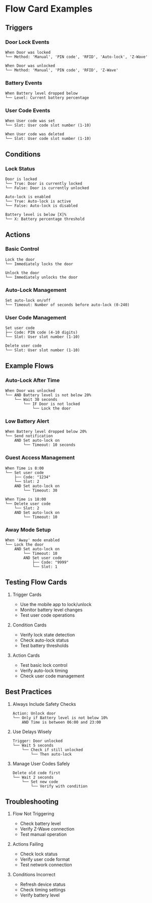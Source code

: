 # Flow Card Examples

## Triggers

### Door Lock Events
```plain
When Door was locked
└── Method: 'Manual', 'PIN code', 'RFID', 'Auto-lock', 'Z-Wave'

When Door was unlocked
└── Method: 'Manual', 'PIN code', 'RFID', 'Z-Wave'
```

### Battery Events
```plain
When Battery level dropped below
└── Level: Current battery percentage
```

### User Code Events
```plain
When User code was set
└── Slot: User code slot number (1-10)

When User code was deleted
└── Slot: User code slot number (1-10)
```

## Conditions

### Lock Status
```plain
Door is locked
└── True: Door is currently locked
└── False: Door is currently unlocked

Auto-lock is enabled
└── True: Auto-lock is active
└── False: Auto-lock is disabled

Battery level is below [X]%
└── X: Battery percentage threshold
```

## Actions

### Basic Control
```plain
Lock the door
└── Immediately locks the door

Unlock the door
└── Immediately unlocks the door
```

### Auto-Lock Management
```plain
Set auto-lock on/off
└── Timeout: Number of seconds before auto-lock (0-240)
```

### User Code Management
```plain
Set user code
├── Code: PIN code (4-10 digits)
└── Slot: User slot number (1-10)

Delete user code
└── Slot: User slot number (1-10)
```

## Example Flows

### Auto-Lock After Time
```plain
When Door was unlocked
└── AND Battery level is not below 20%
    └── Wait 30 seconds
        └── IF Door is not locked
            └── Lock the door
```

### Low Battery Alert
```plain
When Battery level dropped below 20%
└── Send notification
    AND Set auto-lock on
        └── Timeout: 10 seconds
```

### Guest Access Management
```plain
When Time is 8:00
└── Set user code
    ├── Code: "1234"
    └── Slot: 2
    AND Set auto-lock on
        └── Timeout: 30

When Time is 18:00
└── Delete user code
    └── Slot: 2
    AND Set auto-lock on
        └── Timeout: 10
```

### Away Mode Setup
```plain
When 'Away' mode enabled
└── Lock the door
    AND Set auto-lock on
        └── Timeout: 10
        AND Set user code
            ├── Code: "9999"
            └── Slot: 1
```

## Testing Flow Cards

1. Trigger Cards
   - Use the mobile app to lock/unlock
   - Monitor battery level changes
   - Test user code operations

2. Condition Cards
   - Verify lock state detection
   - Check auto-lock status
   - Test battery thresholds

3. Action Cards
   - Test basic lock control
   - Verify auto-lock timing
   - Check user code management

## Best Practices

1. Always Include Safety Checks
   ```plain
   Action: Unlock door
   └── Only if Battery level is not below 10%
       AND Time is between 06:00 and 23:00
   ```

2. Use Delays Wisely
   ```plain
   Trigger: Door unlocked
   └── Wait 5 seconds
       └── Check if still unlocked
           └── Then auto-lock
   ```

3. Manage User Codes Safely
   ```plain
   Delete old code first
   └── Wait 2 seconds
       └── Set new code
           └── Verify with condition
   ```

## Troubleshooting

1. Flow Not Triggering
   - Check battery level
   - Verify Z-Wave connection
   - Test manual operation

2. Actions Failing
   - Check lock status
   - Verify user code format
   - Test network connection

3. Conditions Incorrect
   - Refresh device status
   - Check timing settings
   - Verify battery level
